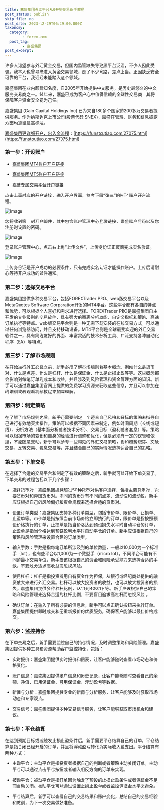 ```yaml
---
title: 嘉盛集团外汇平台从0开始交易新手教程
post_status: publish
skip_file: no
post_date: 2023-12-29T06:39:00.000Z
taxonomy:
  category:
        - forex-com
  post_tag:
        - 嘉盛集团
post_excerpt: 
---
```

许多人渴望参与外汇黄金交易，但国内监管缺失导致黑平台泛滥，不少人因此受骗。我本人也曾寻求进入黄金交易领域，走了不少弯路，差点上当。正因缺乏安全可靠的平台，我迟迟未能踏入这个领域。

嘉盛集团在业内颇具知名度，自2005年开始提供中文服务，是历史最悠久的中文服务交易商之一。14年来，嘉盛已成为客户心中值得信赖的全球性交易商，其将保障客户资金安全视为己任。

嘉盛集团 (Gain Capital Holdings Inc) 已为来自180多个国家的200多万交易者提供服务。作为纳斯达克上市公司(股票代码:SNEX)，嘉盛在管理、财务和信息披露方面均遵循最高标准。

[嘉盛集团更详细开户，出入金流程](https://funstoutiao.com/27075.html)：[https://funstoutiao.com/27075.html](https://funstoutiao.com/27075.html)

### 第一步：开设账户

* [嘉盛集团MT4账户开户链接](https://s.ssgg.net/jsmt4)

* [嘉盛集团MT5账户开户链接](https://s.ssgg.net/jsmt5)

* [嘉盛专属交易平台开户链接](https://s.ssgg.net/js)

点击上面对应的开户链接，进入开户界面，参考下图“张三”的MT4账户开户流程。

![Image](https://prod-files-secure.s3.us-west-2.amazonaws.com/39ed1227-6d7d-4570-be36-9ccd4a2c4241/7a167aea-686b-400d-af59-4e18eb607a40/640.png?X-Amz-Algorithm=AWS4-HMAC-SHA256&X-Amz-Content-Sha256=UNSIGNED-PAYLOAD&X-Amz-Credential=ASIAZI2LB466QDVUKZ5B%2F20250525%2Fus-west-2%2Fs3%2Faws4_request&X-Amz-Date=20250525T101308Z&X-Amz-Expires=3600&X-Amz-Security-Token=IQoJb3JpZ2luX2VjEGEaCXVzLXdlc3QtMiJIMEYCIQCaE5TxLBSVKjyKwuqYx%2F2ez5UC2mrRIm3HUifq3Ar77QIhAN6N2tKSfaRzseR5xtwB9TfeUALgVWqv2pf4XVzIQcULKv8DCCoQABoMNjM3NDIzMTgzODA1IgwqmPBE7GIs4ubOLB4q3AM9jq32%2FEruwohNB2DVKVvVQaEhDPPsSgGSfI5u2Dk33mIC2fB%2FLifNEemLIHQC8TLFto%2FiVzgnMOA%2FgX1DZb1tIFl6klq8gMlXnlSXmPKWn88h4MgWVAiLCDUotm5Kk4S5jhVvnI9QC7LiE29FRgdJhVOzDxzwA2Ec8YzZZ6XzcxE2VCDwFvebZoZPrfrmvgpm3sgJbuevGn2Cm8PQALopistnGJ%2BXPL1ohtngJGK%2FBFYr693X6G7VDWJv0pQx%2FJpSj2W%2Bi6LqCwZ4CQm1EoVaqV6IHMSLXrnpTE0hk6%2BXxrvll3%2FXj4ZIkf8An6jmO9mtHgEqRRfnFcjixVlTdPUljCBtTM0nyttu%2BejSzs8cyJ8XRTB5Ge%2FgjacdaWyaj2Vq3iYg0xcZgCsGjoIniwLN17bxlqBWUmD0j1ziOvRVba1X0Ip78EQw2QiotnsbNoVHG%2FN5bbcBNUNWQ%2BT8PPIZ14dtZb2QaniUa2QGysF0oO%2B2ftDMkC2Hub7%2BjuQ6fuPQNWII7Bn2KQKZhCaVI%2FVhtZGLY8o%2FBSnadnFCThNTwllIvgmdzxnN6%2BD0lqzNZAKkJug1q0552uth7zF0UcCBjV30m%2FDuwhoK%2BcdMquqqfsJm%2FSPdEm42By5qHDCCvMvBBjqkAZInzqBUJtvHCA0ss7HdjICjjKTcAeZ5jXk1ePBE1K8Rzq7Xn6fVum3zSBE8sFsub1mA4CaX199a7pjdxkXMTuHaknJ7JorWzvJFZn6RK4wwgK3PbjEZNiiAE24JKvfIAxCVeKOeUoOF5N9SBQmj%2BFbr1GfHS3%2Bo0%2BnhR%2BVdtVSlr1vAwe0FiROBZ52wrjiqrX89zoCnIqdVcrT4jgSAtIe3k8PH&X-Amz-Signature=b9de859c7868512ef2e44deeaa22884312125523677492f72d1af6cc113ad783&X-Amz-SignedHeaders=host&x-id=GetObject)

您将收到第一封开户邮件，其中包含账户管理中心登录链接、嘉盛账户号码以及您注册时设置的密码。

![Image](https://prod-files-secure.s3.us-west-2.amazonaws.com/39ed1227-6d7d-4570-be36-9ccd4a2c4241/eaa1c6b3-2877-4284-a0e1-530e222c27fb/image.png?X-Amz-Algorithm=AWS4-HMAC-SHA256&X-Amz-Content-Sha256=UNSIGNED-PAYLOAD&X-Amz-Credential=ASIAZI2LB466QDVUKZ5B%2F20250525%2Fus-west-2%2Fs3%2Faws4_request&X-Amz-Date=20250525T101308Z&X-Amz-Expires=3600&X-Amz-Security-Token=IQoJb3JpZ2luX2VjEGEaCXVzLXdlc3QtMiJIMEYCIQCaE5TxLBSVKjyKwuqYx%2F2ez5UC2mrRIm3HUifq3Ar77QIhAN6N2tKSfaRzseR5xtwB9TfeUALgVWqv2pf4XVzIQcULKv8DCCoQABoMNjM3NDIzMTgzODA1IgwqmPBE7GIs4ubOLB4q3AM9jq32%2FEruwohNB2DVKVvVQaEhDPPsSgGSfI5u2Dk33mIC2fB%2FLifNEemLIHQC8TLFto%2FiVzgnMOA%2FgX1DZb1tIFl6klq8gMlXnlSXmPKWn88h4MgWVAiLCDUotm5Kk4S5jhVvnI9QC7LiE29FRgdJhVOzDxzwA2Ec8YzZZ6XzcxE2VCDwFvebZoZPrfrmvgpm3sgJbuevGn2Cm8PQALopistnGJ%2BXPL1ohtngJGK%2FBFYr693X6G7VDWJv0pQx%2FJpSj2W%2Bi6LqCwZ4CQm1EoVaqV6IHMSLXrnpTE0hk6%2BXxrvll3%2FXj4ZIkf8An6jmO9mtHgEqRRfnFcjixVlTdPUljCBtTM0nyttu%2BejSzs8cyJ8XRTB5Ge%2FgjacdaWyaj2Vq3iYg0xcZgCsGjoIniwLN17bxlqBWUmD0j1ziOvRVba1X0Ip78EQw2QiotnsbNoVHG%2FN5bbcBNUNWQ%2BT8PPIZ14dtZb2QaniUa2QGysF0oO%2B2ftDMkC2Hub7%2BjuQ6fuPQNWII7Bn2KQKZhCaVI%2FVhtZGLY8o%2FBSnadnFCThNTwllIvgmdzxnN6%2BD0lqzNZAKkJug1q0552uth7zF0UcCBjV30m%2FDuwhoK%2BcdMquqqfsJm%2FSPdEm42By5qHDCCvMvBBjqkAZInzqBUJtvHCA0ss7HdjICjjKTcAeZ5jXk1ePBE1K8Rzq7Xn6fVum3zSBE8sFsub1mA4CaX199a7pjdxkXMTuHaknJ7JorWzvJFZn6RK4wwgK3PbjEZNiiAE24JKvfIAxCVeKOeUoOF5N9SBQmj%2BFbr1GfHS3%2Bo0%2BnhR%2BVdtVSlr1vAwe0FiROBZ52wrjiqrX89zoCnIqdVcrT4jgSAtIe3k8PH&X-Amz-Signature=2b345a80e158e7210b19c42226b6cac33069a3a93d5f483321ff62664e48b7e5&X-Amz-SignedHeaders=host&x-id=GetObject)

登录账户管理中心，点击右上角“上传文件”，上传身份证正反面完成实名验证。

![Image](https://prod-files-secure.s3.us-west-2.amazonaws.com/39ed1227-6d7d-4570-be36-9ccd4a2c4241/54090639-09fc-46b4-a135-e0289f707147/image.png?X-Amz-Algorithm=AWS4-HMAC-SHA256&X-Amz-Content-Sha256=UNSIGNED-PAYLOAD&X-Amz-Credential=ASIAZI2LB466QDVUKZ5B%2F20250525%2Fus-west-2%2Fs3%2Faws4_request&X-Amz-Date=20250525T101307Z&X-Amz-Expires=3600&X-Amz-Security-Token=IQoJb3JpZ2luX2VjEGEaCXVzLXdlc3QtMiJIMEYCIQCaE5TxLBSVKjyKwuqYx%2F2ez5UC2mrRIm3HUifq3Ar77QIhAN6N2tKSfaRzseR5xtwB9TfeUALgVWqv2pf4XVzIQcULKv8DCCoQABoMNjM3NDIzMTgzODA1IgwqmPBE7GIs4ubOLB4q3AM9jq32%2FEruwohNB2DVKVvVQaEhDPPsSgGSfI5u2Dk33mIC2fB%2FLifNEemLIHQC8TLFto%2FiVzgnMOA%2FgX1DZb1tIFl6klq8gMlXnlSXmPKWn88h4MgWVAiLCDUotm5Kk4S5jhVvnI9QC7LiE29FRgdJhVOzDxzwA2Ec8YzZZ6XzcxE2VCDwFvebZoZPrfrmvgpm3sgJbuevGn2Cm8PQALopistnGJ%2BXPL1ohtngJGK%2FBFYr693X6G7VDWJv0pQx%2FJpSj2W%2Bi6LqCwZ4CQm1EoVaqV6IHMSLXrnpTE0hk6%2BXxrvll3%2FXj4ZIkf8An6jmO9mtHgEqRRfnFcjixVlTdPUljCBtTM0nyttu%2BejSzs8cyJ8XRTB5Ge%2FgjacdaWyaj2Vq3iYg0xcZgCsGjoIniwLN17bxlqBWUmD0j1ziOvRVba1X0Ip78EQw2QiotnsbNoVHG%2FN5bbcBNUNWQ%2BT8PPIZ14dtZb2QaniUa2QGysF0oO%2B2ftDMkC2Hub7%2BjuQ6fuPQNWII7Bn2KQKZhCaVI%2FVhtZGLY8o%2FBSnadnFCThNTwllIvgmdzxnN6%2BD0lqzNZAKkJug1q0552uth7zF0UcCBjV30m%2FDuwhoK%2BcdMquqqfsJm%2FSPdEm42By5qHDCCvMvBBjqkAZInzqBUJtvHCA0ss7HdjICjjKTcAeZ5jXk1ePBE1K8Rzq7Xn6fVum3zSBE8sFsub1mA4CaX199a7pjdxkXMTuHaknJ7JorWzvJFZn6RK4wwgK3PbjEZNiiAE24JKvfIAxCVeKOeUoOF5N9SBQmj%2BFbr1GfHS3%2Bo0%2BnhR%2BVdtVSlr1vAwe0FiROBZ52wrjiqrX89zoCnIqdVcrT4jgSAtIe3k8PH&X-Amz-Signature=e86276cf90b5cdcca9d4fbe32dcb61d3bb89cd6a3a279566650e7dd24ce2587d&X-Amz-SignedHeaders=host&x-id=GetObject)

上传身份证是开户成功的必要条件，只有完成实名认证才能操作账户。上传后请耐心等待开户成功的邮件通知。

### 第二步：选择交易平台

嘉盛集团提供多种交易平台，包括FOREXTrader PRO、web版交易平台以及MetaQuotes Software Corporation开发的MT4平台。这些平台都有各自的特点和优势，可以根据个人喜好和需求进行选择。FOREXTrader PRO是嘉盛集团自主开发的专业级别的交易软件，具有强大的图表分析功能、自定义指标和策略、高速订单执行等特点。web版交易平台则是一种无需下载安装的在线交易方式，可以通过任何浏览器访问，并且支持移动设备。MT4平台则是全球最受欢迎的外汇交易软件之一，具有简洁友好的界面、丰富灵活的技术分析工具、广泛支持各种自动化程序（EA）等特点。

### 第三步：了解市场规则

在开始进行外汇交易之前，新手必须了解市场规则和基本概念，例如什么是货币对、什么是点差、什么是杠杆、什么是保证金、什么是止损止盈等等。这些概念都会影响到每笔订单的成本和收益，并且涉及到风险管理和资金管理方面的知识。新手可以通过嘉盛集团官网上提供的免费学习资源来获取这些信息，并且可以参加在线培训或者观看视频教程来加深理解。

### 第四步：制定策略

在了解了市场规则之后，新手还需要制定一个适合自己风格和目标的策略来指导自己进行有效地买卖操作。策略可以根据不同因素来制定，例如时间周期（长线或短线）、分析方法（基本面分析或者技术分析）、交易目标（盈利或者套息）等。策略可以根据市场的变化和自身的经验进行调整和优化，但是必须有一定的逻辑和依据，不能随意变动。新手可以参考一些常见的外汇交易策略，例如趋势跟踪、突破交易、反转交易、套息交易等，并且结合自己的实际情况选择适合自己的策略。

### 第五步：下单交易

在选择了合适的交易平台和制定了有效的策略之后，新手就可以开始下单交易了。下单交易的过程包括以下几个步骤：

* 选择货币对：嘉盛集团提供超过50种货币对供客户选择，包括主要货币对、次要货币对和异国货币对。不同的货币对有不同的点差、流动性和波动性，新手应该根据自己的风险偏好和资金规模来选择合适的货币对。

* 设置订单类型：嘉盛集团支持多种订单类型，包括市价单、限价单、止损单、止盈单等。市价单是指按照当前市场价格立即执行的订单，限价单是指按照预设价格执行的订单，止损单是指当价格达到预设损失水平时自动平仓的订单，止盈单是指当价格达到预设盈利水平时自动平仓的订单。新手应该根据自己的策略和风险管理来设置合理的订单类型。

* 输入手数：手数是指每笔订单所涉及到的单位数量，一般以10,000为一个标准手（lot），也有些平台以1,000为一个微型手（micro lot）。不同平台可能有不同的最小交易单位，新手应该根据自己的资金和风险承受能力来选择合适的手数，不要过分追求高收益而忽视风险。

* 使用杠杆：杠杆是指投资者用自有资金作为担保，从银行或经纪商处提供的融资放大来进行外汇交易。杠杆可以放大投资者的收益，也可以放大投资者的损失。嘉盛集团提供多种杠杆比例，从1:1到400:1不等。新手应该根据自己的策略和风险管理来选择合适的杠杆比例，不要盲目追求高杠杆而忽视风险 。

* 确认订单：在输入了所有必要的信息后，新手可以点击确认按钮来执行订单。嘉盛集团提供即时成交和无重新报价的优质服务，确保客户能够以最佳价格成交。

### 第六步：监控持仓

在下单交易之后，新手需要监控自己的持仓情况，及时调整策略和风险管理。嘉盛集团提供多种工具和资源帮助客户监控持仓，包括：

* 实时报价：嘉盛集团提供实时报价和图表，让客户能够随时查看市场动态和价格变化。

* 账户信息：嘉盛集团提供账户信息和历史记录，让客户能够随时查看自己的余额、净值、已用保证金、可用保证金、浮动盈亏等数据。

* 新闻与分析：嘉盛集团提供专业的新闻与分析服务，让客户能够及时获取市场动态和专家观点。

* 交易信号：嘉盛集团提供多种交易信号服务，让客户能够获取市场机会和建议。

### 第七步：平仓结算

在达到预期目标或者触发止损止盈条件后，新手需要平仓结算自己的订单。平仓结算是指关闭已经开启的订单，并且将浮动盈亏转化为实际收入或支出。平仓结算有两种方式：

* 主动平仓：主动平仓是指投资者根据自己的判断或者策略主动关闭订单。主动平仓可以通过点击平仓按钮或者输入相反方向的订单来实现。

* 被动平仓：被动平仓是指订单因为触发了预设的止损止盈条件或者保证金不足而自动关闭。被动平仓可以通过设置止损止盈单或者监控保证金水平来避免。

* 平仓结算后，新手可以查看自己的交易结果和账户变化，总结自己的交易经验和教训，为下一次交易做好准备。
